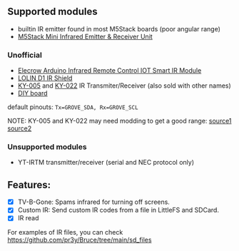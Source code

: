 ## Supported modules

- builtin IR emitter found in most M5Stack boards (poor angular range)
- [M5Stack Mini Infrared Emitter & Receiver Unit](https://shop.m5stack.com/products/ir-unit)

### Unofficial

- [Elecrow Arduino Infrared Remote Control IOT Smart IR Module](https://www.elecrow.com/arduino-infrared-remote-control-iot-smart-ir-module.html)
- [LOLIN D1 IR Shield](https://www.wemos.cc/en/latest/d1_mini_shield/ir.html)
- [KY-005](https://arduinomodules.info/ky-005-infrared-transmitter-sensor-module/) and [KY-022](https://arduinomodules.info/ky-022-infrared-receiver-module/) IR Transmiter/Receiver (also sold with other names)
- [DIY board](https://tasmota.github.io/docs/IR-Remote/#related-projects)

default pinouts: `Tx=GROVE_SDA, Rx=GROVE_SCL`

NOTE: KY-005 and KY-022 may need modding to get a good range: [source1](https://www.reddit.com/r/AskElectronics/comments/183mhh6/increase_voltage_power_for_ir_led_powered_by_33v/)
 [source2](https://circuitdigest.com/forums/internet-things/how-interface-hx-53-ir-transmitter-infrared-sensor-module-esp32)

### Unsupported modules

 - YT-IRTM transmitter/receiver (serial and NEC protocol only)

## Features:

 - [x] TV-B-Gone: Spams infrared for turning off screens.
 - [x] Custom IR: Send custom IR codes from a file in LittleFS and SDCard.
 - [x] IR read

For examples of IR files, you can check https://github.com/pr3y/Bruce/tree/main/sd_files



